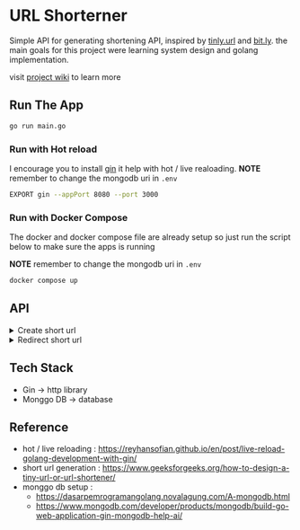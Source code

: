 # URL Shorterner

Simple API for generating shortening API, inspired by [tinly.url](https://tinyurl.com/) and [bit.ly](https://bitly.com/). the main goals for this project were learning system design and golang implementation.

visit [project wiki](https://github.com/peterchu999/url-shorterner/wiki) to learn more

## Run The App

```sh
go run main.go
```

### Run with Hot reload

I encourage you to install [gin](https://github.com/codegangsta/gin?tab=readme-ov-file) it help with hot / live realoading.
**NOTE** remember to change the mongodb uri in `.env`

```sh
EXPORT gin --appPort 8080 --port 3000
```

### Run with Docker Compose

The docker and docker compose file are already setup so just run the script below to make sure the apps is running

**NOTE** remember to change the mongodb uri in `.env`

```sh
docker compose up
```

## API

<details>
<summary> Create short url</summary>

- path: `/short`
- method: `POST`
- content-type: `application/json`
- request body:
  - attribute:
    - _long-url_ : `url`
  - example:
    ```
    {
        "long-url": "https://google.com"
    }
    ```
- response: - attribute: - _short-url_: `url` - example:
`{
          "short_url": "localhost:3000/t/h"
      }`
</details>

<details>
<summary> Redirect short url</summary>
  - path: `/:shortUrl`
  - method: `GET`
  - path parameter:
    - shortUrl : the short url generated from the `create short url` api
</details>

## Tech Stack

- Gin -> http library
- Monggo DB -> database

## Reference

- hot / live reloading : https://reyhansofian.github.io/en/post/live-reload-golang-development-with-gin/
- short url generation : https://www.geeksforgeeks.org/how-to-design-a-tiny-url-or-url-shortener/
- monggo db setup :
  - https://dasarpemrogramangolang.novalagung.com/A-mongodb.html
  - https://www.mongodb.com/developer/products/mongodb/build-go-web-application-gin-mongodb-help-ai/
